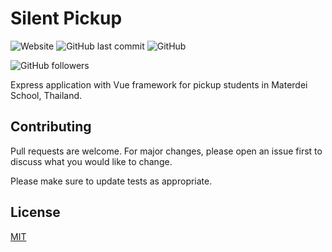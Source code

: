 # Silent Pickup

![Website](https://img.shields.io/website?style=for-the-badge&url=https%3A%2F%2Fmd-queue.loca.lt)
![GitHub last commit](https://img.shields.io/github/last-commit/3xbun/silent-pickup?label=last%20update&style=for-the-badge)
![GitHub](https://img.shields.io/github/license/3xbun/rolling-pinn-app?style=for-the-badge)

![GitHub followers](https://img.shields.io/github/followers/3xbun?label=follow&style=social)

Express application with Vue framework for pickup students in Materdei School, Thailand.

## Contributing
Pull requests are welcome. For major changes, please open an issue first to discuss what you would like to change.

Please make sure to update tests as appropriate.

## License
[MIT](https://choosealicense.com/licenses/mit/)
